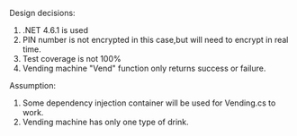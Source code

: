 Design decisions:
1. .NET 4.6.1 is used
2. PIN number is not encrypted in this case,but will need to encrypt in real time.
3. Test coverage is not 100%
4. Vending machine "Vend" function only returns success or failure.

Assumption:
1. Some dependency injection container will be used for Vending.cs to work.
2. Vending machine has only one type of drink.


